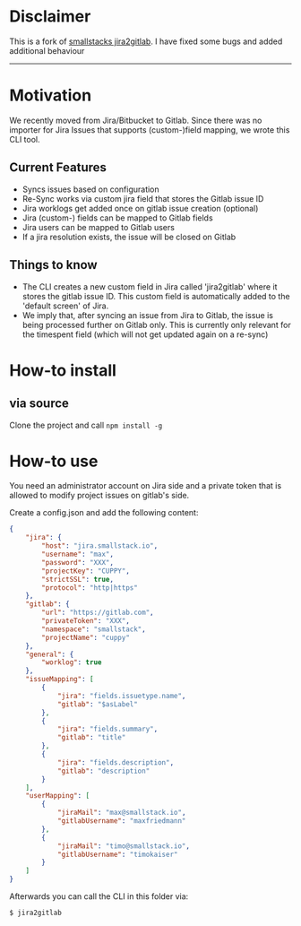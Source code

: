 # Disclaimer

This is a fork of [smallstacks jira2gitlab](https://gitlab.com/smallstack/jira2gitlab). I have fixed some bugs and added additional behaviour

---

# Motivation
We recently moved from Jira/Bitbucket to Gitlab. Since there was no importer for Jira Issues that supports (custom-)field mapping, we wrote this CLI tool.

## Current Features
- Syncs issues based on configuration
- Re-Sync works via custom jira field that stores the Gitlab issue ID
- Jira worklogs get added once on gitlab issue creation (optional)
- Jira (custom-) fields can be mapped to Gitlab fields
- Jira users can be mapped to Gitlab users
- If a jira resolution exists, the issue will be closed on Gitlab

## Things to know
- The CLI creates a new custom field in Jira called 'jira2gitlab' where it stores the gitlab issue ID. This custom field is automatically added to the 'default screen' of Jira.
- We imply that, after syncing an issue from Jira to Gitlab, the issue is being processed further on Gitlab only. This is currently only relevant for the timespent field (which will not get updated again on a re-sync)

# How-to install 
## via source
Clone the project and call `npm install -g`

# How-to use
You need an administrator account on Jira side and a private token that is allowed to modify project issues on gitlab's side.

Create a config.json and add the following content: 

```json
{
    "jira": {
        "host": "jira.smallstack.io",
        "username": "max",
        "password": "XXX",
        "projectKey": "CUPPY",
        "strictSSL": true,
        "protocol": "http|https"
    },
    "gitlab": {
        "url": "https://gitlab.com",
        "privateToken": "XXX",
        "namespace": "smallstack",
        "projectName": "cuppy"
    },
    "general": {
        "worklog": true
    },
    "issueMapping": [
        {
            "jira": "fields.issuetype.name",
            "gitlab": "$asLabel"
        },
        {
            "jira": "fields.summary",
            "gitlab": "title"
        },
        {
            "jira": "fields.description",
            "gitlab": "description"
        }
    ],
    "userMapping": [
        {
            "jiraMail": "max@smallstack.io",
            "gitlabUsername": "maxfriedmann"
        },
        {
            "jiraMail": "timo@smallstack.io",
            "gitlabUsername": "timokaiser"
        }
    ]
}
```

Afterwards you can call the CLI in this folder via:

```bash
$ jira2gitlab
```
